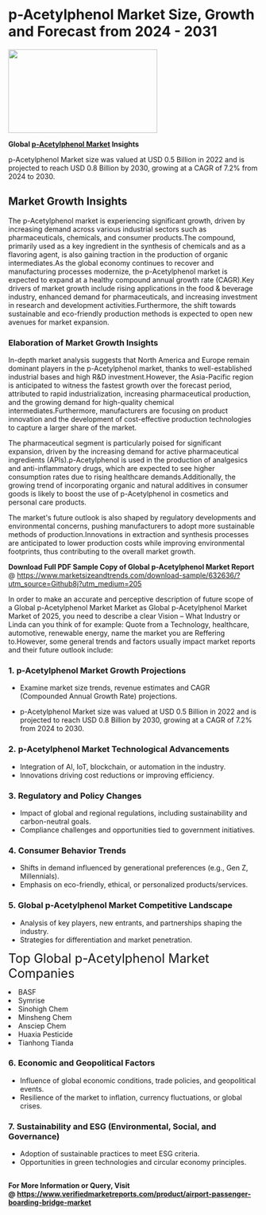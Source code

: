 <H1>p-Acetylphenol Market Size, Growth and Forecast from 2024 - 2031</H1><img class="aligncenter size-medium wp-image-584254" src="https://thirdeyenews.in/wp-content/uploads/2024/09/Global-Market-Research-300x168.jpeg" alt="" width="300" height="168" /><p><strong>Global&nbsp;<a href="https://www.marketsizeandtrends.com/download-sample/632636/?utm_source=Github8j?utm_medium=205">p-Acetylphenol Market</a> Insights</strong></p><p>p-Acetylphenol Market size was valued at USD 0.5 Billion in 2022 and is projected to reach USD 0.8 Billion by 2030, growing at a CAGR of 7.2% from 2024 to 2030.</p><p><h2>Market Growth Insights</h2> <p>The p-Acetylphenol market is experiencing significant growth, driven by increasing demand across various industrial sectors such as pharmaceuticals, chemicals, and consumer products.The compound, primarily used as a key ingredient in the synthesis of chemicals and as a flavoring agent, is also gaining traction in the production of organic intermediates.As the global economy continues to recover and manufacturing processes modernize, the p-Acetylphenol market is expected to expand at a healthy compound annual growth rate (CAGR).Key drivers of market growth include rising applications in the food & beverage industry, enhanced demand for pharmaceuticals, and increasing investment in research and development activities.Furthermore, the shift towards sustainable and eco-friendly production methods is expected to open new avenues for market expansion.</p> <h3>Elaboration of Market Growth Insights</h3> <p>In-depth market analysis suggests that North America and Europe remain dominant players in the p-Acetylphenol market, thanks to well-established industrial bases and high R&D investment.However, the Asia-Pacific region is anticipated to witness the fastest growth over the forecast period, attributed to rapid industrialization, increasing pharmaceutical production, and the growing demand for high-quality chemical intermediates.Furthermore, manufacturers are focusing on product innovation and the development of cost-effective production technologies to capture a larger share of the market.</p> <p>The pharmaceutical segment is particularly poised for significant expansion, driven by the increasing demand for active pharmaceutical ingredients (APIs).p-Acetylphenol is used in the production of analgesics and anti-inflammatory drugs, which are expected to see higher consumption rates due to rising healthcare demands.Additionally, the growing trend of incorporating organic and natural additives in consumer goods is likely to boost the use of p-Acetylphenol in cosmetics and personal care products.</p> <p>The market's future outlook is also shaped by regulatory developments and environmental concerns, pushing manufacturers to adopt more sustainable methods of production.Innovations in extraction and synthesis processes are anticipated to lower production costs while improving environmental footprints, thus contributing to the overall market growth.</p> <p><span class=""><strong>Download Full PDF Sample Copy of Global p-Acetylphenol Market Report</strong> @ <a href="https://www.marketsizeandtrends.com/download-sample/632636/?utm_source=Github8j?utm_medium=205" target="_blank">https://www.marketsizeandtrends.com/download-sample/632636/?utm_source=Github8j?utm_medium=205</a></span></p><p>In order to make an accurate and perceptive description of future scope of a Global&nbsp;p-Acetylphenol Market Market as Global&nbsp;p-Acetylphenol Market Market of 2025, you need to describe a clear Vision &ndash; What Industry or Linda can you think of for example: Quote from a Technology, healthcare, automotive, renewable energy, name the market you are Reffering to.However, some general trends and factors usually impact market reports and their future outlook include:</p><h3>1.&nbsp;<strong>p-Acetylphenol Market Growth Projections</strong></h3><ul><li>Examine market size trends, revenue estimates and CAGR (Compounded Annual Growth Rate) projections.</li><li><p>p-Acetylphenol Market size was valued at USD 0.5 Billion in 2022 and is projected to reach USD 0.8 Billion by 2030, growing at a CAGR of 7.2% from 2024 to 2030.</p></li></ul><h3>2.&nbsp;<strong>p-Acetylphenol Market Technological Advancements</strong></h3><ul><li>Integration of AI, IoT, blockchain, or automation in the industry.</li><li>Innovations driving cost reductions or improving efficiency.</li></ul><h3>3.&nbsp;<strong>Regulatory and Policy Changes</strong></h3><ul><li>Impact of global and regional regulations, including sustainability and carbon-neutral goals.</li><li>Compliance challenges and opportunities tied to government initiatives.</li></ul><h3>4.&nbsp;<strong>Consumer Behavior Trends</strong></h3><ul><li>Shifts in demand influenced by generational preferences (e.g., Gen Z, Millennials).</li><li>Emphasis on eco-friendly, ethical, or personalized products/services.</li></ul><h3>5.&nbsp;<strong>Global p-Acetylphenol Market Competitive Landscape</strong></h3><ul><li>Analysis of key players, new entrants, and partnerships shaping the industry.</li><li>Strategies for differentiation and market penetration.</li></ul><p data-pm-slice="1 1 []"><span style="color: inherit; font-family: inherit; font-size: 25px;">Top Global p-Acetylphenol Market Companies</span></p><div class="" data-test-id=""><p><li>BASF</li><li> Symrise</li><li> Sinohigh Chem</li><li> Minsheng Chem</li><li> Ansciep Chem</li><li> Huaxia Pesticide</li><li> Tianhong Tianda</li></p></div><h3>6.&nbsp;<strong>Economic and Geopolitical Factors</strong></h3><ul><li>Influence of global economic conditions, trade policies, and geopolitical events.</li><li>Resilience of the market to inflation, currency fluctuations, or global crises.</li></ul><h3>7.&nbsp;<strong>Sustainability and ESG (Environmental, Social, and Governance)</strong></h3><ul><li>Adoption of sustainable practices to meet ESG criteria.</li><li>Opportunities in green technologies and circular economy principles.</li></ul><h2><strong style="font-size: 14px;">For More Information or Query, Visit @&nbsp;</strong><a style="background-color: #ffffff; font-size: 14px;" href="https://www.marketsizeandtrends.com/report/p-acetylphenol-market/" target="_blank">https://www.verifiedmarketreports.com/product/airport-passenger-boarding-bridge-market</a></h2>